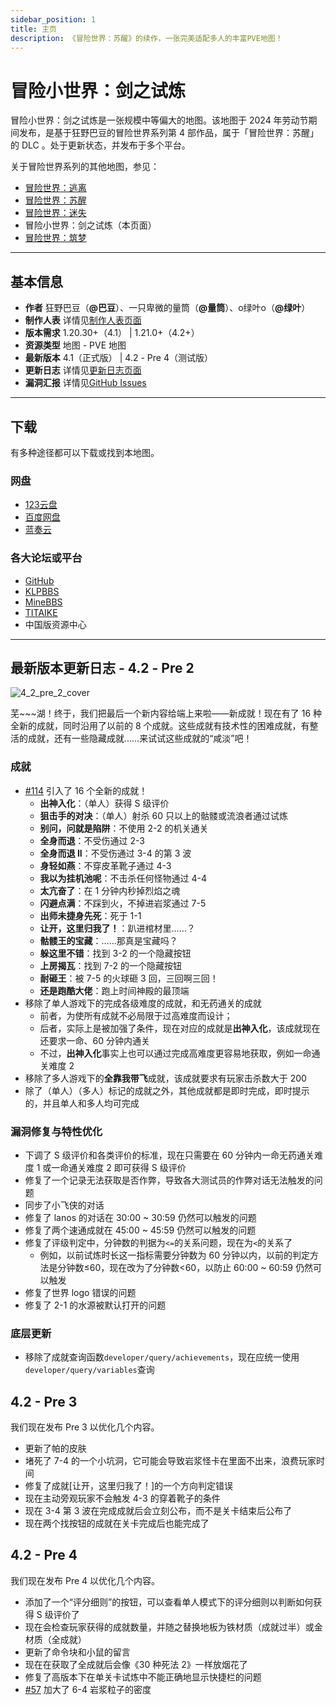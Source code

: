 ```yaml
---
sidebar_position: 1
title: 主页
description: 《冒险世界：苏醒》的续作，一张完美适配多人的丰富PVE地图！
---
```


# 冒险小世界：剑之试炼

冒险小世界：剑之试炼是一张规模中等偏大的地图。该地图于 2024 年劳动节期间发布，是基于狂野巴豆的冒险世界系列第 4 部作品，属于「冒险世界：苏醒」的 DLC 。处于更新状态，并发布于多个平台。

关于冒险世界系列的其他地图，参见：

- [冒险世界：逃离](../adventure_world_1/homepage)
- [冒险世界：苏醒](../adventure_world_2/homepage)
- [冒险世界：迷失](../adventure_world_3/homepage)
- 冒险小世界：剑之试炼（本页面）
- [冒险世界：筑梦](../../developing/adventure_world_5/homepage)

---

## 基本信息

- **作者** 狂野巴豆（**@巴豆**）、一只卑微的量筒（**@量筒**）、o绿叶o（**@绿叶**）
- **制作人表** 详情见[制作人表页面](credits)
- **版本需求** 1.20.30+（4.1） | 1.21.0+（4.2+）
- **资源类型** 地图 - PVE 地图
- **最新版本** 4.1（正式版） | 4.2 - Pre 4（测试版）
- **更新日志** 详情见[更新日志页面](update_log/4_2)
- **漏洞汇报** 详情见[GitHub Issues](https://github.com/YZBWDLT/Adventure-World-4/issues)

---

## 下载

有多种途径都可以下载或找到本地图。

### 网盘

- [123云盘](https://www.123pan.com/s/t3TqVv-77Tkh.html)
- [百度网盘](https://pan.baidu.com/s/1lt-ji0If782TgV_NsLq1gQ?pwd=mxsj)
- [蓝奏云](https://wwf.lanzouo.com/iqnmX20gubje)

### 各大论坛或平台

- [GitHub](https://github.com/YZBWDLT/Adventure-World-4)
- [KLPBBS](https://klpbbs.com/thread-137174-1-1.html)
- [MineBBS](https://www.minebbs.com/resources/1-20-30-pve.8392/)
- [TITAIKE](https://www.titaike.cn/5041.html)
- 中国版资源中心

---

## 最新版本更新日志 - 4.2 - Pre 2

![4_2_pre_2_cover](/resources/adventure_world_4/update_log/4_2/4_2_pre_2_cover.png)

芜\~\~\~湖！终于，我们把最后一个新内容给端上来啦——新成就！现在有了 16 种全新的成就，同时沿用了以前的 8 个成就。这些成就有技术性的困难成就，有整活的成就，还有一些隐藏成就……来试试这些成就的“咸淡”吧！

### 成就

- [#114](https://github.com/YZBWDLT/Adventure-World-4/issues/114) 引入了 16 个全新的成就！
  - **出神入化**：（单人）获得 S 级评价
  - **狙击手的对决**：（单人）射杀 60 只以上的骷髅或流浪者通过试炼
  - **别问，问就是陷阱**：不使用 2-2 的机关通关
  - **全身而退**：不受伤通过 2-3
  - **全身而退 II**：不受伤通过 3-4 的第 3 波
  - **身轻如燕**：不穿皮革靴子通过 4-3
  - **我以为挂机池呢**：不击杀任何怪物通过 4-4
  - **太亢奋了**：在 1 分钟内秒掉烈焰之魂
  - **闪避点满**：不踩到火，不掉进岩浆通过 7-5
  - **出师未捷身先死**：死于 1-1
  - **让开，这里归我了！**：趴进棺材里……？
  - **骷髅王的宝藏**：……那真是宝藏吗？
  - **躲这里不错**：找到 3-2 的一个隐藏按钮
  - **上房揭瓦**：找到 7-2 的一个隐藏按钮
  - **耐砸王**：被 7-5 的火球砸 3 回，三回啊三回！
  - **还是跑酷大佬**：跑上时间神殿的最顶端
- 移除了单人游戏下的完成各级难度的成就，和无药通关的成就
  - 前者，为使所有成就不必局限于过高难度而设计；
  - 后者，实际上是被加强了条件，现在对应的成就是**出神入化**，该成就现在还要求一命、60 分钟内通关
  - 不过，**出神入化**事实上也可以通过完成高难度更容易地获取，例如一命通关难度 2
- 移除了多人游戏下的**全靠我带飞**成就，该成就要求有玩家击杀数大于 200
- 除了（单人）（多人）标记的成就之外，其他成就都是即时完成，即时提示的，并且单人和多人均可完成

### 漏洞修复与特性优化

- 下调了 S 级评价和各类评价的标准，现在只需要在 60 分钟内一命无药通关难度 1 或一命通关难度 2 即可获得 S 级评价
- 修复了一个记录无法获取是否作弊，导致各大测试员的作弊对话无法触发的问题
- 同步了小飞侠的对话
- 修复了 lanos 的对话在 30:00 ~ 30:59 仍然可以触发的问题
- 修复了两个速通成就在 45:00 ~ 45:59 仍然可以触发的问题
- 修复了评级判定中，分钟数的判据为`<=`的关系问题，现在为`<`的关系了
  - 例如，以前试炼时长这一指标需要分钟数为 60 分钟以内，以前的判定方法是分钟数≤60，现在改为了分钟数\<60，以防止 60:00 ~ 60:59 仍然可以触发
- 修复了世界 logo 错误的问题
- 修复了 2-1 的水源被默认打开的问题

### 底层更新

- 移除了成就查询函数`developer/query/achievements`，现在应统一使用`developer/query/variables`查询

## 4.2 - Pre 3

我们现在发布 Pre 3 以优化几个内容。

- 更新了帕的皮肤
- 堵死了 7-4 的一个小坑洞，它可能会导致岩浆怪卡在里面不出来，浪费玩家时间
- 修复了成就[让开，这里归我了！]的一个方向判定错误
- 现在主动旁观玩家不会触发 4-3 的穿着靴子的条件
- 现在 3-4 第 3 波在完成成就后会立刻公布，而不是关卡结束后公布了
- 现在两个找按钮的成就在关卡完成后也能完成了

## 4.2 - Pre 4

我们现在发布 Pre 4 以优化几个内容。

- 添加了一个“评分细则”的按钮，可以查看单人模式下的评分细则以判断如何获得 S 级评价了
- 现在会检查玩家获得的成就数量，并随之替换地板为铁材质（成就过半）或金材质（全成就）
- 更新了命令块和小鼠的留言
- 现在在获取了全成就后会像《30 种死法 2》一样放烟花了
- 修复了高版本下在单关卡试炼中不能正确地显示快捷栏的问题
- [#57](https://github.com/YZBWDLT/Adventure-World-4/issues/57) 加大了 6-4 岩浆粒子的密度
